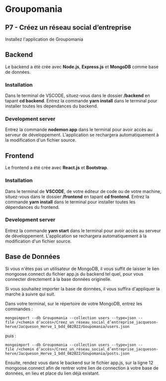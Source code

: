 # Groupomania

## P7 - Créez un réseau social d’entreprise

Installez l'application de Groupomania

## Backend

Le backend a été crée avec **Node.js**, **Express.js** et **MongoDB** comme base de données.

### Installation

Dans le terminal de VSCODE, situez-vous dans le dossier **/backend** en tapant **cd backend**.
Entrez la commande **yarn install** dans le terminal pour installer toutes les dependances du backend.

### Development server

Entrez la commande **nodemon app** dans le terminal pour avoir accès au serveur de développement. L'application se rechargera automatiquement à la modification d'un fichier source.

## Frontend

Le frontend a été crée avec **React.js** et **Bootstrap**.

### Installation

Dans le terminal de **VSCODE**, de votre éditeur de code ou de votre machine, situez-vous dans le dossier **/frontend** en tapant **cd frontend**.
Entrez la commande **yarn install** dans le terminal pour installer toutes les dépendances du frontend.

### Development server

Entrez la commande **yarn start** dans le terminal pour avoir accès au serveur de développement. L'application se rechargera automatiquement à la modification d'un fichier source.

## Base de Données

Si vous n'êtes pas un utilisateur de MongoDB, il vous suffit de laisser le lien mongoose.connect du fichier app.js du backend tel quel, pour vous connecter directement à la base données originelle.

Si vous souhaitez importer la base de données, il vous suffira d'appliquer la marche à suivre qui suit.

Dans votre terminal, sur le répertoire de votre MongoDB, entrez les commandes :
```
mongoimport --db Groupomania --collection users --type=json --
file /<chemin d’accès>/Creez_un_réseau_social_d’entreprise_jacqueson-herve/Jacqueson_Herve_1_bdd_082022/Goupomania/users.json
```
puis :
```
mongoimport --db Groupomania --collection users --type=json --
file /<chemin d’accès>/Creez_un_réseau_social_d’entreprise_jacqueson-herve/Jacqueson_Herve_1_bdd_082022/Goupomania/posts.json
```
Ensuite, rendez vous dans le backend sur le fichier app.js, sur la ligne 12 mongoose.connect afin de rentrer votre lien de connection à votre base de données, en lieu et place du lien déjà existant. 


